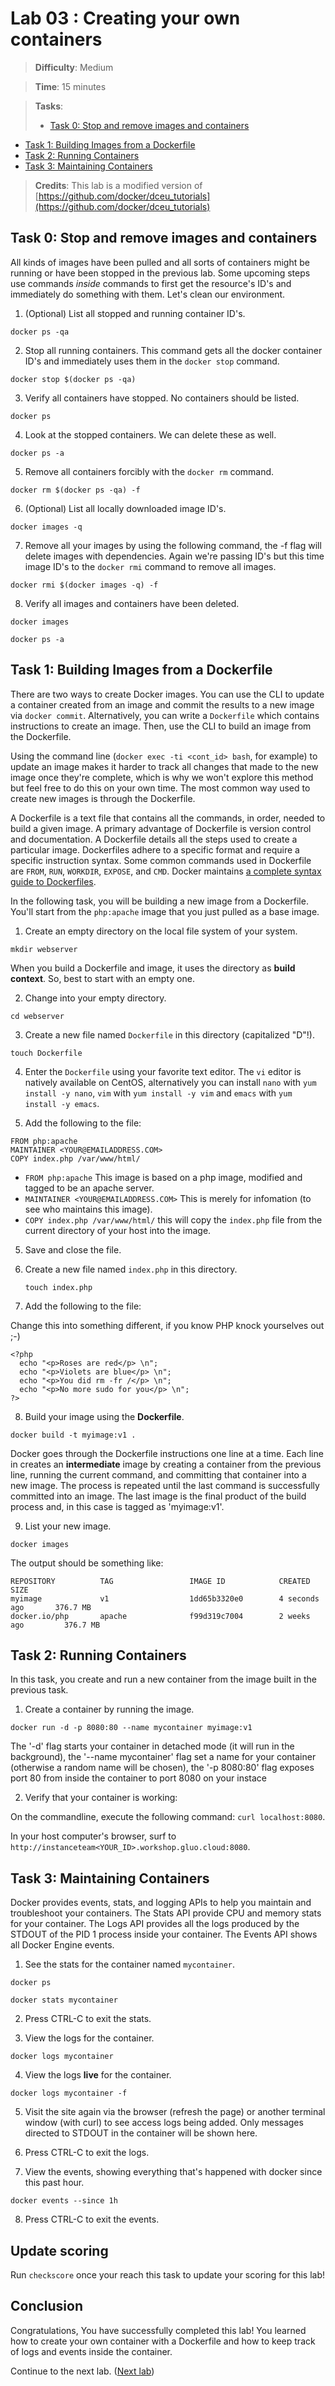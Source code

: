 # Lab 03 : Creating your own containers

> **Difficulty**: Medium

> **Time**: 15 minutes

> **Tasks**:
>- [Task 0: Stop and remove images and containers](#task-0-stop-and-remove-images-and-containers)
- [Task 1: Building Images from a Dockerfile](#task-1-building-images-from-a-dockerfile)
- [Task 2: Running Containers](#task-2-running-containers)
- [Task 3: Maintaining Containers](#task-3-maintaining-containers)

> **Credits**: This lab is a modified version of [https://github.com/docker/dceu_tutorials](https://github.com/docker/dceu_tutorials)


## Task 0: Stop and remove images and containers

All kinds of images have been pulled and all sorts of containers might be running or have been stopped in the previous lab. Some upcoming steps use commands *inside* commands to first get the resource's ID's and immediately do something with them. Let's clean our environment.

1. (Optional) List all stopped and running container ID's. 

  ```
  docker ps -qa
  ```

2. Stop all running containers. This command gets all the docker container ID's and immediately uses them in the `docker stop` command.

  ```
  docker stop $(docker ps -qa)
  ```
  
3. Verify all containers have stopped. No containers should be listed.

  ```
  docker ps
  ```
  
4. Look at the stopped containers. We can delete these as well.

  ```
  docker ps -a
  ```

5. Remove all containers forcibly with the `docker rm` command.

  ```
  docker rm $(docker ps -qa) -f
  ```

6. (Optional) List all locally downloaded image ID's.
  
  ```
  docker images -q
  ```

7. Remove all your images by using the following command, the -f flag will delete images with dependencies. Again we're passing ID's but this time image ID's to the `docker rmi` command to remove all images.

  ```
  docker rmi $(docker images -q) -f
  ``` 
  
8. Verify all images and containers have been deleted.

  ```
  docker images
  ```
  
  ```
  docker ps -a
  ```
  

## Task 1: Building Images from a Dockerfile

There are two ways to create Docker images. You can use the CLI to update a
container created from an image and commit the results to a new image via `docker commit`.
Alternatively, you can write a `Dockerfile` which contains instructions to create
an image. Then, use the CLI to build an image from the Dockerfile.

Using the command line (`docker exec -ti <cont_id> bash`, for example) to update an image makes it harder to track all changes that made to the new image once they're complete, which is why we won't explore this method but feel free to do this on your own time. The most common way used to create new images is through the Dockerfile.

A Dockerfile is a text file that contains all the commands, in order, needed to build a given image. A primary advantage of Dockerfile is version control and documentation. A Dockerfile details all the steps used to create a particular image. Dockerfiles adhere to a specific format and require a specific instruction syntax. Some common commands used in Dockerfile are `FROM`, `RUN`, `WORKDIR`, `EXPOSE`, and `CMD`. Docker maintains [a complete syntax guide to Dockerfiles](https://docs.docker.com/articles/dockerfile_best-practices/).


In the following task, you will be building a new image from a Dockerfile. You'll start from the `php:apache` image that you just pulled as a base image.

1. Create an empty directory on the local file system of your system.

  ```
  mkdir webserver
  ```

  When you build a Dockerfile and image, it uses the directory as **build context**. So, best to start with an empty one.

2. Change into your empty directory.

  ```
  cd webserver
  ```

3. Create a new file named `Dockerfile` in this directory (capitalized "D"!).

  ```
  touch Dockerfile
  ```

4. Enter the `Dockerfile` using your favorite text editor. The `vi` editor is natively available on CentOS, alternatively you can install `nano` with `yum install -y nano`, `vim` with `yum install -y vim` and `emacs` with `yum install -y emacs`.

5. Add the following to the file:

  ```
  FROM php:apache
  MAINTAINER <YOUR@EMAILADDRESS.COM>
  COPY index.php /var/www/html/
  ```

  * `FROM php:apache` This image is based on a php image, modified and tagged to be an apache server.
  * `MAINTAINER <YOUR@EMAILADDRESS.COM>` This is merely for infomation (to see who maintains this image).
  * `COPY index.php /var/www/html/` this will copy the `index.php` file from the current directory of your host into the image.

5. Save and close the file.

6. Create a new file named `index.php` in this directory.

   ```
   touch index.php
   ```

7. Add the following to the file:

  Change this into something different, if you know PHP knock yourselves out ;-)

   ```
   <?php
     echo "<p>Roses are red</p> \n";
     echo "<p>Violets are blue</p> \n";
     echo "<p>You did rm -fr /</p> \n";
     echo "<p>No more sudo for you</p> \n";
   ?>
   ```

8. Build your image using the **Dockerfile**.

  ```
  docker build -t myimage:v1 .
  ```

  Docker goes through the Dockerfile instructions one line at a time. Each line in creates an **intermediate** image by creating a container from the previous line, running the current command, and committing that container into a new image. The process is repeated until the last command is successfully committed into an image. The last image is the final product of the build process and, in this case is tagged as 'myimage:v1'.

9.  List your new image.

  ```
  docker images
  ```

  The output should be something like:
  
  ```
  REPOSITORY          TAG                 IMAGE ID            CREATED             SIZE
  myimage             v1                  1dd65b3320e0        4 seconds ago       376.7 MB
  docker.io/php       apache              f99d319c7004        2 weeks ago         376.7 MB
  ```


## Task 2: Running Containers

In this task, you create and run a new container from the image built in the previous task.

1. Create a container by running the image.

  ```
  docker run -d -p 8080:80 --name mycontainer myimage:v1
  ```

  The '-d' flag starts your container in detached mode (it will run in the background), the '--name mycontainer' flag set a name for your container (otherwise a random name will be chosen), the '-p 8080:80' flag exposes port 80 from inside the container to port 8080 on your instace

2. Verify that your container is working:

  On the commandline, execute the following command: `curl localhost:8080`.
  
  In your host computer's browser, surf to `http://instanceteam<YOUR_ID>.workshop.gluo.cloud:8080`.


## Task 3: Maintaining Containers

Docker provides events, stats, and logging APIs to help you maintain and troubleshoot your containers. The Stats API provide CPU and memory stats for your container. The Logs API provides all the logs produced by the STDOUT of the PID 1 process inside your container. The Events API shows all Docker Engine events.

1. See the stats for the container named `mycontainer`.

  ```
  docker ps
  ```

  ```
  docker stats mycontainer
  ```

2. Press CTRL-C to exit the stats.

3. View the logs for the container.

  ```
  docker logs mycontainer
  ```
  
4. View the logs **live** for the container.

  ```
  docker logs mycontainer -f
  ```
  
5. Visit the site again via the browser (refresh the page) or another terminal window (with curl) to see access logs being added. Only messages directed to STDOUT in the container will be shown here.

6. Press CTRL-C to exit the logs.

7. View the events, showing everything that's happened with docker since this past hour.

  ```
  docker events --since 1h
  ```

8. Press CTRL-C to exit the events.


## Update scoring
Run `checkscore` once your reach this task to update your scoring for this lab!  


## Conclusion

Congratulations, You have successfully completed this lab! You learned how to create your own container with a Dockerfile and how to keep track of logs and events inside the container.

Continue to the next lab. ([Next lab](../Lab%204%20-%20Share%20your%20container))
